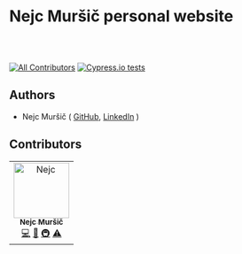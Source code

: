 # Nejc Muršič personal website

<br />
<br />


[![All Contributors][all-contributors-badge]](#contributors)
[![Cypress.io tests](https://img.shields.io/badge/cypress.io-tests-green.svg?style=flat-square)](https://cypress.io)

## Authors

- Nejc Muršič ( [GitHub][github], [LinkedIn][linkedin] )

## Contributors

<!-- ALL-CONTRIBUTORS-LIST:START - Do not remove or modify this section -->
<!-- prettier-ignore-start -->
<!-- markdownlint-disable -->

<table>
  <tr>
    <td align="center">
      <a href="https://github.com/nejcm">
        <img src="https://avatars3.githubusercontent.com/u/1865210?v=3" width="100px" alt="Nejc"/>
        <br />
        <sub><b>Nejc Muršič</b></sub>
      </a>
      <br />
      <a href="https://github.com/nejcm/react-image/commits?author=nejcm" title="Code">💻</a> 
      <a href="https://github.com/nejcm/react-image/commits?author=nejcm" title="Documentation">📖</a> 
      <a href="#infra" title="Infrastructure (Hosting, Build-Tools, etc)">🚇</a> <a href="https://github.com/nejcm/react-image/commits?author=nejcm" title="Tests">⚠️</a>
    </td>
  </tr>
</table>

<!-- markdownlint-enable -->
<!-- prettier-ignore-end -->

<!-- ALL-CONTRIBUTORS-LIST:END -->

<!-- prettier-ignore-start -->

[all-contributors-badge]: https://img.shields.io/badge/all_contributors-1-orange.svg
[all-contributors]: https://github.com/all-contributors/all-contributors
[github]: https://github.com/nejcm
[linkedin]: https://www.linkedin.com/in/nejcm/

<!-- prettier-ignore-end -->
